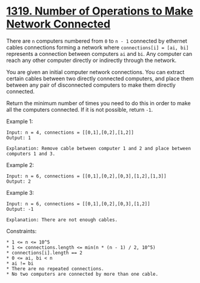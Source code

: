 # [1319. Number of Operations to Make Network Connected](https://leetcode.com/problems/number-of-operations-to-make-network-connected/description/)

There are `n` computers numbered from `0` to `n - 1` connected by ethernet cables connections forming a network where `connections[i] = [ai, bi]` represents a connection between computers `ai` and `bi`. Any computer can reach any other computer directly or indirectly through the network.

You are given an initial computer network connections. You can extract certain cables between two directly connected computers, and place them between any pair of disconnected computers to make them directly connected.

Return the minimum number of times you need to do this in order to make all the computers connected. If it is not possible, return `-1`.

 

Example 1:

    Input: n = 4, connections = [[0,1],[0,2],[1,2]]
    Output: 1

    Explanation: Remove cable between computer 1 and 2 and place between computers 1 and 3.

Example 2:

    Input: n = 6, connections = [[0,1],[0,2],[0,3],[1,2],[1,3]]
    Output: 2

Example 3:

    Input: n = 6, connections = [[0,1],[0,2],[0,3],[1,2]]
    Output: -1

    Explanation: There are not enough cables.
 

Constraints:

    * 1 <= n <= 10^5
    * 1 <= connections.length <= min(n * (n - 1) / 2, 10^5)
    * connections[i].length == 2
    * 0 <= ai, bi < n
    * ai != bi
    * There are no repeated connections.
    * No two computers are connected by more than one cable.